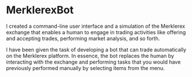 # MerklerexBot

I created a command-line user interface and a simulation of the Merklerex exchange that enables a human to engage in trading activities like offering and accepting trades, performing market analysis, and so forth.

I have been given the task of developing a bot that can trade automatically on the Merklerex platform. In essence, the bot replaces the human by interacting with the exchange and performing tasks that you would have previously performed manually by selecting items from the menu.
